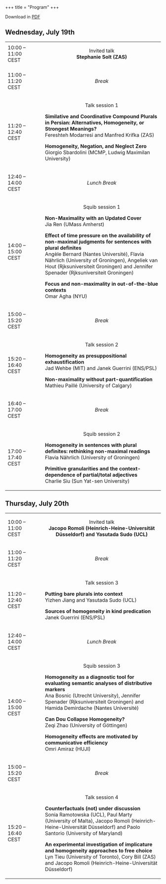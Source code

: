 +++
title = "Program"
+++


<style>
.content .firstcol {
  vertical-align: middle;
  text-align: center;
}
.CellHeader {
  text-align: center;
}
.break {
  text-align: center;
  font-style: italic;
}
.talktitle {
    font-weight: bold;
}
.invited {
    text-align: center;
}
</style>

Download in [PDF](../schedule.pdf)

<h2>Wednesday, July 19th</h2>


<table border="0" cellspacing="0" cellpadding="0" class="Table">
    <tr>
        <td style="width:20%; " class="firstcol">
            10:00 – 11:00 CEST
        </td>
        <td style="text-align:left;width:3%; " class="Table_cell">
            <p class="CellHeader"> </p>
        </td>
        <td style="text-align:left; " class="Table_cell">
            <p class="invited">
              Invited talk<br>
              <strong>Stephanie Solt (ZAS)</strong>
            </p>
        </td>
    </tr>
    <tr>
        <td style="width:20%; " class="firstcol">
            <p class="P7">11:00 – 11:20 CEST</p>
        </td>
        <td style="text-align:left;width:3%; " class="Table_cell">
            <p class="P9"> </p>
        </td>
        <td style="text-align:left; " class="Table_cell">
            <p class="break">Break</p>
        </td>
    </tr>
    <tr>
        <td style="width:20%;" class="firstcol">
            11:20 – 12:40 CEST
        </td>
        <td style="text-align:left;width:3%; " class="Table_cell">
            <p class="CellHeader"> </p>
        </td>
        <td style="text-align:left; " class="Table_cell">
            <p class="CellHeader">Talk session 1</p>
            <p class="P13">
            <strong class="talktitle">Similative and Coordinative Compound Plurals in Persian: Alternatives, Homogeneity, or Strongest Meanings?</strong><br>
            Fereshteh Modarresi <span class="T4">and</span> Manfred Krifka <span class="T4">(ZAS)</span>
            </p>
            <p>
            <strong class="talktitle">Homogeneity, Negation, and Neglect Zero</strong><br>
            Giorgio Sbardolini <span class="T4">(MCMP, Ludwig Maximilan University)</span>
            </p>
        </td>
    </tr>
    <tr>
        <td style="width:20%; " class="firstcol">
            <p class="P7">12:40 – 14:00 CEST</p>
        </td>
        <td style="text-align:left;width:3%; " class="Table_cell">
            <p class="P9"> </p>
        </td>
        <td style="text-align:left; " class="Table_cell">
            <p class="break">Lunch Break</p>
        </td>
    </tr>
    <tr>
        <td style="width:20%; " class="firstcol">
            <p class="P7">14:00 – 15:00 CEST</p>
        </td>
        <td style="text-align:left;width:3%; " class="Table_cell">
            <p class="CellHeader"> </p>
        </td>
        <td style="text-align:left; " class="Table_cell">
            <p class="CellHeader">Squib session 1</p>
            <p class="P13">
            <strong class="talktitle">Non-Maximality with an Updated Cover</strong><br>
            Jia Ren <span class="T4">(UMass Amherst)</span>
            </p>
            <p>
            <strong class="talktitle">Effect of time pressure on the availability of non-maximal judgments for sentences with plural definites</strong><br>
            Angèle Bernard (Nantes Université), Flavia Nährlich (University of Groningen), Angeliek van Hout (Rjksuniversiteit Groningen) and Jennifer Spenader (Rjksuniversiteit Groningen)
            </p>
            <p>
            <strong class="talktitle">Focus and non-maximality in out-of-the-blue contexts</strong><br>
            Omar Agha (NYU)
            </p>
        </td>
    </tr>
    <tr>
        <td style="width:20%; " class="firstcol">
            <p class="P7">15:00 – 15:20 CEST</p>
        </td>
        <td style="text-align:left;width:3%; " class="Table_cell">
            <p class="P9"> </p>
        </td>
        <td style="text-align:left; " class="Table_cell">
            <p class="break">Break</p>
        </td>
    </tr>
    <tr>
        <td style="width:20%; " class="firstcol">
            <p class="P7">15:20 – 16:40 CEST</p>
        </td>
        <td style="text-align:left;width:3%; " class="Table_cell">
            <p class="CellHeader"> </p>
        </td>
        <td style="text-align:left; " class="Table_cell">
            <p class="CellHeader">Talk session 2</p>
            <p>
            <strong class="talktitle">Homogeneity as presuppositional exhaustification</strong><br>
            Jad Wehbe (MIT) and Janek Guerrini (ENS/PSL)
            </p>
            <p>
            <strong class="talktitle">Non-maximality without part-quantification</strong><br>
            Mathieu Paillé <span class="T6">(University of Calgary)</span>
            </p>
        </td>
    </tr>
    <tr>
        <td style="width:20%; " class="firstcol">
            <p class="P7">16:40 – 17:00 CEST</p>
        </td>
        <td style="text-align:left;width:3%; " class="Table_cell">
            <p class="P11"> </p>
        </td>
        <td style="text-align:left; " class="Table_cell">
            <p class="break">Break</p>
        </td>
    </tr>
    <tr>
        <td style="width:20%; " class="firstcol">
            <p class="P3">17:00 – 17:40 CEST</p>
        </td>
        <td style="text-align:left;width:3%; " class="Table_cell">
            <p class="CellHeader"> </p>
        </td>
        <td style="text-align:left; " class="Table_cell">
            <p class="CellHeader">Squib session 2</p>
            <p><strong class="talktitle">Homogeneity in sentences with plural definites: rethinking non-maximal readings</strong><br>
            Flavia Nährlich<span class="T2"> </span><span class="T3">(University of Groningen)</span>
            </p>
            <p><strong class="talktitle">Primitive granularities and the context-dependence of partial/total adjectives</strong><br>
            <span class="T1">Charlie Siu </span><span class="T4">(</span>Sun Yat-sen University<span class="T4">)</span>
            </p>
        </td>
    </tr>
</table>
<h2>Thursday, July 20th</h2>
<table border="0" cellspacing="0" cellpadding="0" class="Table">
    <tr>
        <td style="width:20%;" class="firstcol">
            <p class="P8">10:00 – 11:00 CEST</p>
        </td>
        <td style="text-align:left;width:3%; " class="Table_cell">
            <p class="CellHeader"> </p>
        </td>
        <td style="text-align:left;width:5.3181in; " class="Table_cell">
            <p class="invited">
                Invited talk<br>
                <strong>Jacopo Romoli <span class="T3">(</span>Heinrich-Heine-Universität Düsseldorf<span class="T4">) and Yasutada Sudo <span class="T4">(UCL) </span></span></strong>
            </p>
        </td>
    </tr>
    <tr>
        <td style="width:1.375in;" class="firstcol">
            <p class="P8">11:00 – 11:20 CEST</p>
        </td>
        <td style="text-align:left;width:3%; " class="Table_cell">
            <p class="CellHeader"> </p>
        </td>
        <td style="text-align:left;width:5.3181in; " class="Table_cell">
            <p class="break">Break</p>
        </td>
    </tr>
    <tr>
        <td style="width:1.375in;" class="firstcol">
            <p class="P8">11:20 – 12:40 CEST</p>
        </td>
        <td style="text-align:left;width:3%; " class="Table_cell">
            <p class="CellHeader"> </p>
        </td>
        <td style="text-align:left;width:5.3181in; " class="Table_cell">
            <p class="CellHeader">Talk session <span class="T7">3</span></p>
            <p class="P13">
            <strong class="talktitle">Putting bare plurals into context</strong><br>
            Yizhen Jiang and Yasutada Sudo <span class="T4">(UCL)</span>
            </p>
            <p>
            <strong class="talktitle">Sources of homogeneity in kind predication</strong><br>
            Janek Guerrini <span class="T4">(ENS/PSL)</span>
            </p>
        </td>
    </tr>
    <tr>
        <td style="width:1.375in;" class="firstcol">
            <p class="P8">12:40 – 14:00 CEST</p>
        </td>
        <td style="text-align:left;width:3%; " class="Table_cell">
            <p class="CellHeader"> </p>
        </td>
        <td style="text-align:left;width:5.3181in; " class="Table_cell">
            <p class="break">Lunch Break</p>
        </td>
    </tr>
    <tr>
        <td style="width:1.375in;" class="firstcol">
            <p class="P8">14:00 – 15:00 CEST</p>
        </td>
        <td style="text-align:left;width:3%; " class="Table_cell">
            <p class="CellHeader"> </p>
        </td>
        <td style="text-align:left;width:5.3181in; " class="Table_cell">
            <p class="CellHeader">Squib session <span class="T1">3</span></p>
            <p class="P13">
            <strong class="talktitle">Homogeneity as a diagnostic tool for evaluating semantic analyses of distributive markers</strong><br>
            <span class="T2">Ana Bosnic </span><span class="T3">(Utrecht University)</span><span class="T2">, Jennifer Spenader </span><span class="T3">(</span>Rjksuniversiteit Groningen<span class="T4">)</span><span class="T2"> and Hamida Demirdache </span><span class="T3">(Nantes Université)</span>
            </p>
            <p class="P13">
            <strong class="talktitle">Can Dou Collapse Homogeneity?</strong><br>
            Zeqi Zhao <span class="T4">(University of G</span><span class="T5">öttingen)</span>
            </p>
            <p>
            <strong class="talktitle">Homogeneity effects are motivated by communicative efficiency</strong><br>
            Omri Amiraz (HUJI)
            </p>
        </td>
    </tr>
    <tr>
        <td style="width:1.375in;" class="firstcol">
            <p class="P8">15:00 – 15:20 CEST</p>
        </td>
        <td style="text-align:left;width:3%; " class="Table_cell">
            <p class="CellHeader"> </p>
        </td>
        <td style="text-align:left;width:5.3181in; " class="Table_cell">
            <p class="break">Break</p>
        </td>
    </tr>
    <tr>
        <td style="width:1.375in;" class="firstcol">
            <p class="P8">15:20 – 16:40 CEST</p>
        </td>
        <td style="text-align:left;width:3%; " class="Table_cell">
            <p class="CellHeader"> </p>
        </td>
        <td style="text-align:left;width:5.3181in; " class="Table_cell">
            <p class="CellHeader">Talk session <span class="T1">4</span></p>
            <p>
            <strong class="talktitle">Counterfactuals (not) under discussion</strong><br>
            Sonia Ramotowska <span class="T4">(UCL)</span>, Paul Marty <span class="T4">(University of Malta)</span>, Jacopo Romoli <span class="T4">(</span><span class="T1">Heinrich-Heine-Universität Düsseldorf</span><span class="T4">)</span> and Paolo Santorio <span class="T4">(</span><span class="T6">University of Maryland</span><span class="T4">)</span>
            </p>
            <p>
            <strong class="talktitle">An experimental investigation of implicature and homogeneity approaches to free choice</strong><br>
            Lyn Tieu (University of Toronto), Cory Bill (ZAS) and Jacopo Romoli (Heinrich-Heine-Universität Düsseldorf)
            </p>
        </td>
    </tr>
</table>
